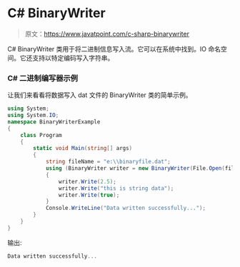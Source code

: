 # C# BinaryWriter

> 原文：<https://www.javatpoint.com/c-sharp-binarywriter>

C# BinaryWriter 类用于将二进制信息写入流。它可以在系统中找到。IO 命名空间。它还支持以特定编码写入字符串。

### C# 二进制编写器示例

让我们来看看将数据写入 dat 文件的 BinaryWriter 类的简单示例。

```cs
using System;
using System.IO;
namespace BinaryWriterExample
{
    class Program
    {
        static void Main(string[] args)
        {
            string fileName = "e:\\binaryfile.dat";
            using (BinaryWriter writer = new BinaryWriter(File.Open(fileName, FileMode.Create)))
            {
                writer.Write(2.5);
                writer.Write("this is string data");
                writer.Write(true);
            }
            Console.WriteLine("Data written successfully...");  
        }
    }
}

```

输出:

```cs
Data written successfully...

```